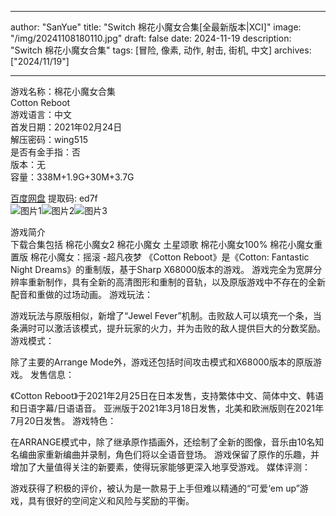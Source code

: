 
---
author: "SanYue"
title: "Switch 棉花小魔女合集[全最新版本|XCI]"
image: "/img/20241108180110.jpg"
draft: false
date: 2024-11-19
description: "Switch 棉花小魔女合集"
tags: [冒险, 像素, 动作, 射击, 街机, 中文]
archives: ["2024/11/19"]

---

游戏名称：棉花小魔女合集   
Cotton Reboot    
游戏语言：中文  
首发日期：2021年02月24日  
解压密码：wing515  
是否有金手指：否  
版本：无   
容量：338M+1.9G+30M+3.7G

[百度网盘](https//pan.baidu.com/s/1qHez8nGX0iEtfrQ72_vLkg) 提取码: ed7f  
![图片1](/img/abd50b.jpg)![图片2](/img/0ef8b0.jpg)![图片3](/img/f9b018.jpg)  

游戏简介  
下载合集包括
棉花小魔女2
棉花小魔女 土星颂歌
棉花小魔女100%
棉花小魔女重置版
棉花小魔女：摇滚 -超凡夜梦
《Cotton Reboot》是《Cotton: Fantastic Night Dreams》的重制版，基于Sharp X68000版本的游戏。
游戏完全为宽屏分辨率重新制作，具有全新的高清图形和重制的音轨，以及原版游戏中不存在的全新配音和重做的过场动画。
游戏玩法：

游戏玩法与原版相似，新增了“Jewel Fever”机制。击败敌人可以填充一个条，当条满时可以激活该模式，提升玩家的火力，并为击败的敌人提供巨大的分数奖励。
游戏模式：

除了主要的Arrange Mode外，游戏还包括时间攻击模式和X68000版本的原版游戏。
发售信息：

《Cotton Reboot》于2021年2月25日在日本发售，支持繁体中文、简体中文、韩语和日语字幕/日语语音。
亚洲版于2021年3月18日发售，北美和欧洲版则在2021年7月20日发售。
游戏特色：

在ARRANGE模式中，除了继承原作插画外，还绘制了全新的图像，音乐由10名知名编曲家重新编曲并录制，角色们将以全语音登场。
游戏保留了原作的乐趣，并增加了大量值得关注的新要素，使得玩家能够更深入地享受游戏。
媒体评测：

游戏获得了积极的评价，被认为是一款易于上手但难以精通的“可爱‘em up”游戏，具有很好的空间定义和风险与奖励的平衡。
